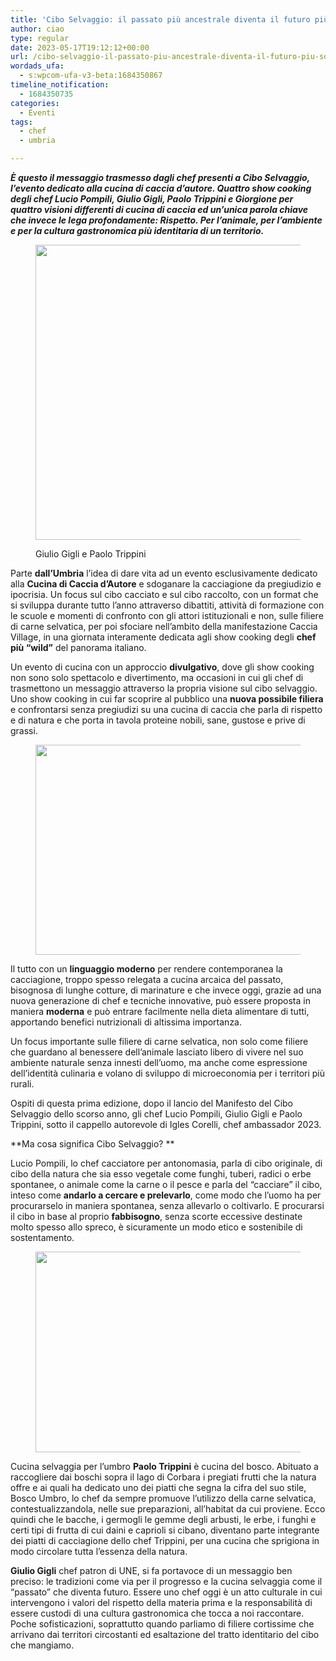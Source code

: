 ```yaml
---
title: 'Cibo Selvaggio: il passato più ancestrale diventa il futuro più sostenibile'
author: ciao
type: regular
date: 2023-05-17T19:12:12+00:00
url: /cibo-selvaggio-il-passato-piu-ancestrale-diventa-il-futuro-piu-sostenibile/
wordads_ufa:
  - s:wpcom-ufa-v3-beta:1684350867
timeline_notification:
  - 1684350735
categories:
  - Eventi
tags:
  - chef
  - umbria

---
```

**_È questo il messaggio trasmesso dagli chef presenti a Cibo Selvaggio, l’evento dedicato alla cucina di caccia d’autore. Quattro show cooking degli chef Lucio Pompili, Giulio Gigli, Paolo Trippini e Giorgione per quattro visioni differenti di cucina di caccia ed un’unica parola chiave che invece le lega profondamente: Rispetto. Per l’animale, per l’ambiente e per la cultura gastronomica più identitaria di un territorio._** <figure class="wp-block-image aligncenter size-large is-resized">

<img loading="lazy" decoding="async" src="images/wp-content/uploads/2023/05/giulio-gigli-e-paolo-trippini.jpg?w=1000" alt="" class="wp-image-2541" width="472" height="472" /> <figcaption class="wp-element-caption">Giulio Gigli e Paolo Trippini</figcaption></figure> 

Parte **dall’Umbria** l’idea di dare vita ad un evento esclusivamente dedicato alla **Cucina di Caccia d’Autore** e sdoganare la cacciagione da pregiudizio e ipocrisia. Un focus sul cibo cacciato e sul cibo raccolto, con un format che si sviluppa durante tutto l’anno attraverso dibattiti, attività di formazione con le scuole e momenti di confronto con gli attori istituzionali e non, sulle filiere di carne selvatica, per poi sfociare nell’ambito della manifestazione Caccia Village, in una giornata interamente dedicata agli show cooking degli **chef più “wild”** del panorama italiano. 

Un evento di cucina con un approccio **divulgativo**, dove gli show cooking non sono solo spettacolo e divertimento, ma occasioni in cui gli chef di trasmettono un messaggio attraverso la propria visione sul cibo selvaggio. Uno show cooking in cui far scoprire al pubblico una **nuova possibile filiera** e confrontarsi senza pregiudizi su una cucina di caccia che parla di rispetto e di natura e che porta in tavola proteine nobili, sane, gustose e prive di grassi. <figure class="wp-block-image aligncenter size-large is-resized">

<img loading="lazy" decoding="async" src="images/wp-content/uploads/2023/05/corso-di-cucina-franchi-food-academy-c2a9-ph-dario-airoldi-cacciatore-di-immagini.jpg?w=1000" alt="" class="wp-image-2542" width="574" height="336" /> </figure> 

Il tutto con un **linguaggio moderno** per rendere contemporanea la cacciagione, troppo spesso relegata a cucina arcaica del passato, bisognosa di lunghe cotture, di marinature e che invece oggi, grazie ad una nuova generazione di chef e tecniche innovative, può essere proposta in maniera **moderna** e può entrare facilmente nella dieta alimentare di tutti, apportando benefici nutrizionali di altissima importanza. 

Un focus importante sulle filiere di carne selvatica, non solo come filiere che guardano al benessere dell’animale lasciato libero di vivere nel suo ambiente naturale senza innesti dell’uomo, ma anche come espressione dell’identità culinaria e volano di sviluppo di microeconomia per i territori più rurali.&nbsp;

Ospiti di questa prima edizione, dopo il lancio del Manifesto del Cibo Selvaggio dello scorso anno, gli chef Lucio Pompili, Giulio Gigli e Paolo Trippini, sotto il cappello autorevole di Igles Corelli, chef ambassador 2023.&nbsp;

**Ma cosa significa Cibo Selvaggio? **

Lucio Pompili, lo chef cacciatore per antonomasia, parla di cibo originale, di cibo della natura che sia esso vegetale come funghi, tuberi, radici o erbe spontanee, o animale come la carne o il pesce e parla del “cacciare” il cibo, inteso come **andarlo a cercare e prelevarlo**, come modo che l’uomo ha per procurarselo in maniera spontanea, senza allevarlo o coltivarlo. E procurarsi il cibo in base al proprio **fabbisogno**, senza scorte eccessive destinate molto spesso allo spreco, è sicuramente un modo etico e sostenibile di sostentamento. <figure class="wp-block-image aligncenter size-large is-resized">

<img loading="lazy" decoding="async" src="images/wp-content/uploads/2023/05/lde_9859-c2a9-ph-dario-airoldi-cacciatore-di-immagini.jpg?w=1000" alt="" class="wp-image-2539" width="477" height="321" /> </figure> 

Cucina selvaggia per l’umbro **Paolo Trippini** è cucina del bosco. Abituato a raccogliere dai boschi sopra il lago di Corbara i pregiati frutti che la natura offre e ai quali ha dedicato uno dei piatti che segna la cifra del suo stile, Bosco Umbro, lo chef da sempre promuove l’utilizzo della carne selvatica, contestualizzandola, nelle sue preparazioni, all’habitat da cui proviene. Ecco quindi che le bacche, i germogli le gemme degli arbusti, le erbe, i funghi e certi tipi di frutta di cui daini e caprioli si cibano, diventano parte integrante dei piatti di cacciagione dello chef Trippini, per una cucina che sprigiona in modo circolare tutta l’essenza della natura. 

**Giulio Gigli** chef patron di UNE, si fa portavoce di un messaggio ben preciso: le tradizioni come via per il progresso e la cucina selvaggia come il “passato” che diventa futuro. Essere uno chef oggi è un atto culturale in cui intervengono i valori del rispetto della materia prima e la responsabilità di essere custodi di una cultura gastronomica che tocca a noi raccontare. Poche sofisticazioni, soprattutto quando parliamo di filiere cortissime che arrivano dai territori circostanti ed esaltazione del tratto identitario del cibo che mangiamo.